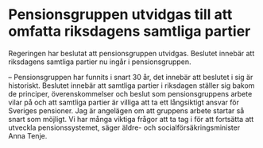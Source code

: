 # Pensionsgruppen utvidgas till att omfatta riksdagens samtliga partier

Regeringen har beslutat att pensionsgruppen utvidgas. Beslutet innebär att riksdagens samtliga partier nu ingår i pensionsgruppen.

– Pensionsgruppen har funnits i snart 30 år, det innebär att beslutet i sig är historiskt. Beslutet innebär att samtliga partier i riksdagen ställer sig bakom de principer, överenskommelser och beslut som pensionsgruppens arbete vilar på och att samtliga partier är villiga att ta ett långsiktigt ansvar för Sveriges pensioner. Jag är angelägen om att gruppens arbete startar så snart som möjligt. Vi har många viktiga frågor att ta tag i för att fortsätta att utveckla pensionssystemet, säger äldre- och socialförsäkringsminister Anna Tenje.
